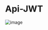 # Api-JWT

![image](https://github.com/JoaoEduardoFM/Api-JWT/assets/90796699/2bf8bf60-5051-4556-a315-809cee7b4b69)
